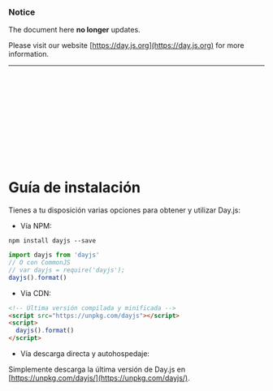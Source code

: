 ### Notice

The document here **no longer** updates.

Please visit our website [https://day.js.org](https://day.js.org) for more  information.

-------------

<br />
<br />
<br />
<br />
<br />
<br />
<br />
<br />
<br />
<br />

# Guía de instalación

Tienes a tu disposición varias opciones para obtener y utilizar Day.js:

- Vía NPM:

```console
npm install dayjs --save
```

```js
import dayjs from 'dayjs'
// O con CommonJS
// var dayjs = require('dayjs');
dayjs().format()
```

- Vía CDN:

```html
<!-- Última versión compilada y minificada -->
<script src="https://unpkg.com/dayjs"></script>
<script>
  dayjs().format()
</script>
```

- Vía descarga directa y autohospedaje:

Simplemente descarga la última versión de Day.js en [https://unpkg.com/dayjs/](https://unpkg.com/dayjs/).
